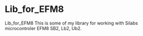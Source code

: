 # Lib_for_EFM8
Lib_for_EFM8
This is some of my library for working with Silabs microcontroler EFM8 SB2, Lb2, Ub2.
